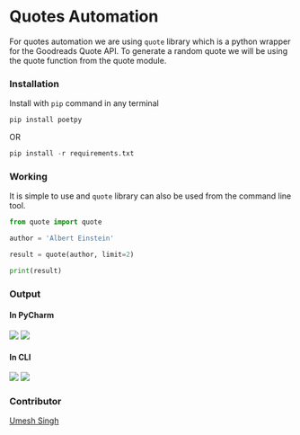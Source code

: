 # Quotes Automation
For quotes automation we are using `quote` library which is a python wrapper for the Goodreads Quote API. 
To generate a random quote we will be using the quote function from the quote module.

### Installation

Install with `pip` command in any terminal
```python
pip install poetpy
```

OR

```python
pip install -r requirements.txt
```

### Working

It is simple to use and `quote` library can also be used from the command line tool.

```python
from quote import quote

author = 'Albert Einstein'

result = quote(author, limit=2)

print(result)
```

### Output
#### In PyCharm

<img src="https://github.com/Umesh-01/Awesome_Python_Scripts/blob/patch-7/AutomationScripts/Quotes%20Automation/Images/quotes_img1.png">

<img src="https://github.com/Umesh-01/Awesome_Python_Scripts/blob/patch-7/AutomationScripts/Quotes%20Automation/Images/quotes_img2.png">

#### In CLI

<img src="https://github.com/Umesh-01/Awesome_Python_Scripts/blob/patch-7/AutomationScripts/Quotes%20Automation/Images/quotes_img3.png">

<img src="https://github.com/Umesh-01/Awesome_Python_Scripts/blob/patch-7/AutomationScripts/Quotes%20Automation/Images/quotes_img4.png">

### Contributor

<a href="https://github.com/Umesh-01">Umesh Singh</a>
